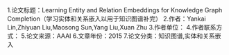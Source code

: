 1.论文标题：Learning Entity and Relation Embeddings for Knowledge Graph Completion（学习实体和关系嵌入以用于知识图谱补完）
2.作者：Yankai Lin,Zhiyuan Liu,Maosong Sun,Yang Liu,Xuan Zhu
3.作者单位：
4.作者联系方式：
5.论文来源：AAAI
6.文章年份：2015
7.论文分类：知识图谱,实体和关系嵌入
